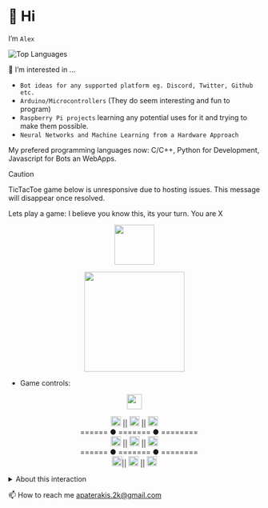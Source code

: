 
# 👋 Hi


I’m ``` Alex ```

![Top Languages](https://github-readme-stats.vercel.app/api/top-langs/?username=fatherakis&hide=batchfile&theme=gruvbox&layout=compact&hide_border=true&langs_count=8&card_width=510)


👀 I’m interested in ...

- ``Bot ideas for any supported platform eg. Discord, Twitter, Github etc.``
- ``Arduino/Microcontrollers`` (They do seem interesting and fun to program)
- ``Raspberry Pi projects`` learning any potential uses for it and trying to make them possible. 
- ``Neural Networks and Machine Learning from a Hardware Approach``

My prefered programming languages now: C/C++, Python for Development, Javascript for Bots an WebApps.

> [!Caution]
> TicTacToe game below is unresponsive due to hosting issues. This message will disappear once resolved.


Lets play a game: I believe you know this, its your turn. You are X

<p align="center">
  <img src="http://letsplay.fly.dev/state" height="80"/>
</p>
<p align="center">
  <img src="http://letsplay.fly.dev/image" height="200"/>
</p>

- Game controls: 

<p align="center">
    <a href="http://letsplay.fly.dev/reset?callback=https://github.com/fatherakis"><img src="http://letsplay.fly.dev/control/rst" height="30"/></a> 
</p>

<p align="center">
  <a href="http://letsplay.fly.dev/play?control=tl&callback=https://github.com/fatherakis"><img src="http://letsplay.fly.dev/control/tl" height="20"/></a> ||
  <a href="http://letsplay.fly.dev/play?control=tm&callback=https://github.com/fatherakis"><img src="http://letsplay.fly.dev/control/tm" height="20"/></a> ||
  <a href="http://letsplay.fly.dev/play?control=tr&callback=https://github.com/fatherakis"><img src="http://letsplay.fly.dev/control/tr" height="20"/></a>
  <br> 
  &ensp;&nbsp;&nbsp;&nbsp;======&nbsp;●&nbsp;=======&nbsp;●&nbsp;========
  <br>
  <a href="http://letsplay.fly.dev/play?control=cl&callback=https://github.com/fatherakis"><img src="http://letsplay.fly.dev/control/cl" height="20"/></a> ||
  <a href="http://letsplay.fly.dev/play?control=cm&callback=https://github.com/fatherakis"><img src="http://letsplay.fly.dev/control/cm" height="20"/></a> ||
  <a href="http://letsplay.fly.dev/play?control=cr&callback=https://github.com/fatherakis"><img src="http://letsplay.fly.dev/control/cr" height="20"/></a>
  <br> 
  &ensp;&nbsp;&nbsp;&nbsp;======&nbsp;●&nbsp;=======&nbsp;●&nbsp;========
  <br>
  <a href="http://letsplay.fly.dev/play?control=bl&callback=https://github.com/fatherakis"><img src="http://letsplay.fly.dev/control/bl" height="20" weight="10"/></a>||
  <a href="http://letsplay.fly.dev/play?control=bm&callback=https://github.com/fatherakis"><img src="http://letsplay.fly.dev/control/bm" height="20" weight="10"/></a> ||
  <a href="http://letsplay.fly.dev/play?control=br&callback=https://github.com/fatherakis"><img src="http://letsplay.fly.dev/control/br" height="20" weight="10"/></a> 
</p>



<details><summary>About this interaction</summary>
  
  This interactive markdown implementation was inspired from [HFO4](https://www.github.com/HFO4)'s work on a gameboy simulator in markdown.
</details>


📫 How to reach me apaterakis.2k@gmail.com
